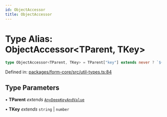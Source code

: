 ```yaml
---
id: ObjectAccessor
title: ObjectAccessor
---
```


<!-- DO NOT EDIT: this page is autogenerated from the type comments -->

# Type Alias: ObjectAccessor\<TParent, TKey\>

```ts
type ObjectAccessor<TParent, TKey> = TParent["key"] extends never ? `${TKey}` : `${TParent["key"]}.${TKey}`;
```

Defined in: [packages/form-core/src/util-types.ts:84](https://github.com/Pascalmh/tanstack-form/blob/main/packages/form-core/src/util-types.ts#L84)

## Type Parameters

• **TParent** *extends* [`AnyDeepKeyAndValue`](../interfaces/anydeepkeyandvalue.md)

• **TKey** *extends* `string` \| `number`
